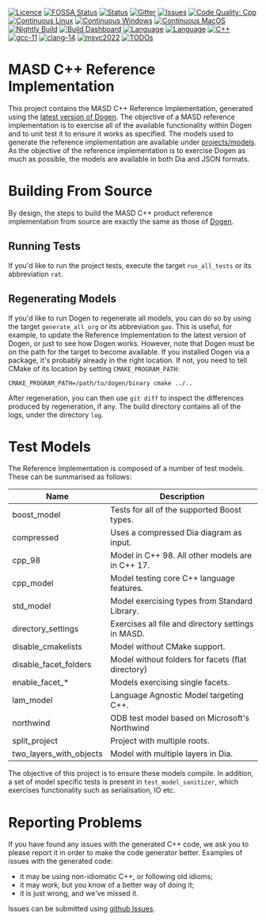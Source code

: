 [![Licence](https://img.shields.io/badge/license-GPL_3-green.svg?dummy)](https://raw.githubusercontent.com/MASD-Project/cpp_ref_impl/master/LICENCE)
[![FOSSA Status](https://app.fossa.io/api/projects/git%2Bgithub.com%2FMASD-Project%2Fcpp_ref_impl.svg?type=shield)](https://app.fossa.io/projects/git%2Bgithub.com%2FMASD-Project%2Fcpp_ref_impl?ref=badge_shield)
[![Status](https://img.shields.io/badge/status-active-brightgreen.svg?style=flat)](https://github.com/MASD-Project/cpp_ref_impl/pulse/monthly)
[![Gitter](https://img.shields.io/gitter/room/nwjs/nw.js.svg)](https://gitter.im/MASD-Project/Lobby)
[![Issues](https://img.shields.io/github/issues/MASD-Project/cpp_ref_impl.svg)](https://github.com/MASD-Project/cpp_ref_impl/issues)
[![Code Quality:
Cpp](https://img.shields.io/lgtm/grade/cpp/g/MASD-Project/cpp_ref_impl.svg?logo=lgtm&logoWidth=18)](https://lgtm.com/projects/g/MASD-Project/cpp_ref_impl/context:cpp)
[![Continuous Linux](https://github.com/MASD-Project/cpp_ref_impl/actions/workflows/continuous-linux.yml/badge.svg)](https://github.com/MASD-Project/cpp_ref_impl/actions/workflows/continuous-linux.yml)
[![Continuous Windows](https://github.com/MASD-Project/cpp_ref_impl/actions/workflows/continuous-windows.yml/badge.svg)](https://github.com/MASD-Project/cpp_ref_impl/actions/workflows/continuous-windows.yml)
[![Continuous MacOS](https://github.com/MASD-Project/cpp_ref_impl/actions/workflows/continuous-macos.yml/badge.svg)](https://github.com/MASD-Project/cpp_ref_impl/actions/workflows/continuous-macos.yml)
[![Nightly Build](https://github.com/MASD-Project/cpp_ref_impl/actions/workflows/nightly-linux.yml/badge.svg)](https://github.com/MASD-Project/cpp_ref_impl/actions/workflows/nightly-linux.yml)
[![Build Dashboard](https://img.shields.io/badge/cdash-dashboard-00cc00.svg)](https://my.cdash.org/index.php?project=MASD+Project+-+C%2B%2B+Reference+Implementation)
[![Language](https://img.shields.io/badge/Language-C++-blue.svg)](https://www.openhub.net/p/dogen/analyses/latest/languages_summary)
[![Language](https://img.shields.io/badge/Language-C++-blue.svg)](https://www.openhub.net/p/dogen/analyses/latest/languages_summary)
[![C++](https://img.shields.io/badge/std-C++17-blue.svg)](https://en.wikipedia.org/wiki/C%2B%2B17)
[![gcc-11](https://img.shields.io/badge/GCC-11-blue.svg)](https://www.gnu.org/software/gcc/gcc-11)
[![clang-14](https://img.shields.io/badge/CLANG-14-blue.svg)](https://releases.llvm.org/14.0.0/tools/clang/docs/ReleaseNotes.html)
[![msvc2022](https://img.shields.io/badge/MSVC-2022-blue.svg)](https://visualstudio.microsoft.com/vs/whatsnew/)
[![TODOs](https://badgen.net/https/api.tickgit.com/badgen/github.com/MASD-Project/cpp_ref_impl)](https://www.tickgit.com/browse?repo=github.com/MASD-Project/cpp_ref_impl)

# MASD C++ Reference Implementation

This project contains the MASD C++ Reference Implementation, generated using the
[latest version of Dogen](https://github.com/MASD-Project/dogen/releases). The
objective of a MASD reference implementation is to exercise all of the available
functionality within Dogen and to unit test it to ensure it works as specified.
The models used to generate the reference implementation are available under
[projects/models](https://github.com/MASD-Project/cpp_ref_impl/tree/master/projects/models).
As the objective of the reference implementation is to exercise Dogen as much as
possible, the models are available in both Dia and JSON formats.

# Building From Source

By design, the steps to build the MASD C++ product reference implementation from
source are exactly the same as those of
[Dogen](https://github.com/MASD-Project/dogen/releases).

## Running Tests

If you'd like to run the project tests, execute the target ```run_all_tests```
or its abbreviation ```rat```.

## Regenerating Models

If you'd like to run Dogen to regenerate all models, you can do so by using the
target ```generate_all_org``` or its abbreviation ```gao```. This is useful, for
example, to update the Reference Implementation to the latest version of Dogen,
or just to see how Dogen works. However, note that Dogen must be on the path for
the target to become available. If you installed Dogen via a package, it's
probably already in the right location. If not, you need to tell CMake of its
location by setting ```CMAKE_PROGRAM_PATH```:

```
CMAKE_PROGRAM_PATH=/path/to/dogen/binary cmake ../..
```

After regeneration, you can then use ```git diff``` to inspect the differences
produced by regeneration, if any. The build directory contains all of the logs,
under the directory ```log```.

# Test Models

The Reference Implementation is composed of a number of test models. These can
be summarised as follows:

| Name                    | Description                                        |
|-------------------------|----------------------------------------------------|
| boost_model             | Tests for all of the supported Boost types.        |
| compressed              | Uses a compressed Dia diagram as input.            |
| cpp_98                  | Model in C++ 98. All other models are in C++ 17.   |
| cpp_model               | Model testing core C++ language features.          |
| std_model               | Model exercising types from Standard Library.      |
| directory_settings      | Exercises all file and directory settings in MASD. |
| disable_cmakelists      | Model without CMake support.                       |
| disable_facet_folders   | Model without folders for facets (flat directory)  |
| enable_facet_*          | Models exercising single facets.                   |
| lam_model               | Language Agnostic Model targeting C++.             |
| northwind               | ODB test model based on Microsoft's Northwind      |
| split_project           | Project with multiple roots.                       |
| two_layers_with_objects | Model with multiple layers in Dia.                 |

The objective of this project is to ensure these models compile. In addition, a
set of model specific tests is present in ```test_model_sanitizer```, which
exercises functionality such as serialisation, IO etc.

# Reporting Problems

If you have found any issues with the generated C++ code, we ask you to please
report it in order to make the code generator better. Examples of issues with
the generated code:

- it may be using non-idiomatic C++, or following old idioms;
- it may work, but you know of a better way of doing it;
- it is just wrong, and we've missed it.

Issues can be submitted using [github
Issues](https://github.com/MASD-Project/cpp_ref_impl/issues).
